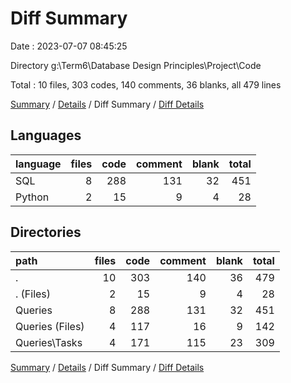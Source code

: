 # Diff Summary

Date : 2023-07-07 08:45:25

Directory g:\\Term6\\Database Design Principles\\Project\\Code

Total : 10 files,  303 codes, 140 comments, 36 blanks, all 479 lines

[Summary](results.md) / [Details](details.md) / Diff Summary / [Diff Details](diff-details.md)

## Languages
| language | files | code | comment | blank | total |
| :--- | ---: | ---: | ---: | ---: | ---: |
| SQL | 8 | 288 | 131 | 32 | 451 |
| Python | 2 | 15 | 9 | 4 | 28 |

## Directories
| path | files | code | comment | blank | total |
| :--- | ---: | ---: | ---: | ---: | ---: |
| . | 10 | 303 | 140 | 36 | 479 |
| . (Files) | 2 | 15 | 9 | 4 | 28 |
| Queries | 8 | 288 | 131 | 32 | 451 |
| Queries (Files) | 4 | 117 | 16 | 9 | 142 |
| Queries\\Tasks | 4 | 171 | 115 | 23 | 309 |

[Summary](results.md) / [Details](details.md) / Diff Summary / [Diff Details](diff-details.md)